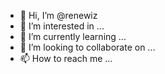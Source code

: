 - 👋 Hi, I’m @renewiz
- 👀 I’m interested in ...
- 🌱 I’m currently learning ...
- 💞️ I’m looking to collaborate on ...
- 📫 How to reach me ...

<!---
renewiz/renewiz is a ✨ special ✨ repository because its `README.md` (this file) appears on your GitHub profile.
You can click the Preview link to take a look at your changes.
--->
